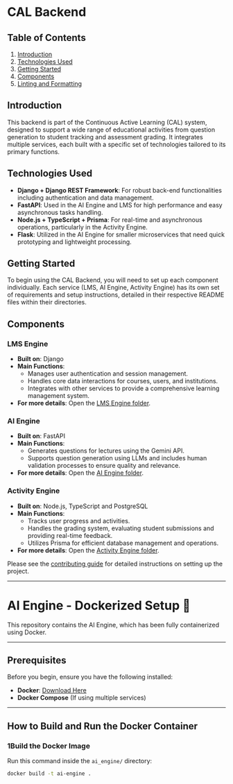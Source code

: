 # CAL Backend

## Table of Contents

1. [Introduction](#introduction)
2. [Technologies Used](#technologies-used)
3. [Getting Started](#getting-started)
4. [Components](#components)
5. [Linting and Formatting](#linting-and-formatting)

## Introduction

This backend is part of the Continuous Active Learning (CAL) system, designed to support a wide range of educational activities from question generation to student tracking and assessment grading. It integrates multiple services, each built with a specific set of technologies tailored to its primary functions.

## Technologies Used

- **Django + Django REST Framework**: For robust back-end functionalities including authentication and data management.
- **FastAPI**: Used in the AI Engine and LMS for high performance and easy asynchronous tasks handling.
- **Node.js + TypeScript + Prisma**: For real-time and asynchronous operations, particularly in the Activity Engine.
- **Flask**: Utilized in the AI Engine for smaller microservices that need quick prototyping and lightweight processing.

## Getting Started

To begin using the CAL Backend, you will need to set up each component individually. Each service (LMS, AI Engine, Activity Engine) has its own set of requirements and setup instructions, detailed in their respective README files within their directories.

## Components

### LMS Engine
- **Built on**: Django
- **Main Functions**:
  - Manages user authentication and session management.
  - Handles core data interactions for courses, users, and institutions.
  - Integrates with other services to provide a comprehensive learning management system.
- **For more details**: Open the [LMS Engine folder](backend/lms_engine).

### AI Engine
- **Built on**: FastAPI
- **Main Functions**:
  - Generates questions for lectures using the Gemini API.
  - Supports question generation using LLMs and includes human validation processes to ensure quality and relevance.
- **For more details**: Open the [AI Engine folder](backend/ai_engine).

### Activity Engine
- **Built on**: Node.js, TypeScript and PostgreSQL
- **Main Functions**:
  - Tracks user progress and activities.
  - Handles the grading system, evaluating student submissions and providing real-time feedback.
  - Utilizes Prisma for efficient database management and operations.
- **For more details**: Open the [Activity Engine folder](backend/activity_engine).

Please see the [contributing guide](../docs/CONTRIBUTING.md) for detailed instructions on setting up the project.


________________________________________________________________________________________

# AI Engine - Dockerized Setup 🚀

This repository contains the AI Engine, which has been fully containerized using Docker.

---

## Prerequisites
Before you begin, ensure you have the following installed:
- **Docker**: [Download Here](https://www.docker.com/get-started)
- **Docker Compose** (If using multiple services)

---

## How to Build and Run the Docker Container

### 1**Build the Docker Image**
Run this command inside the `ai_engine/` directory:
```sh
docker build -t ai-engine .
